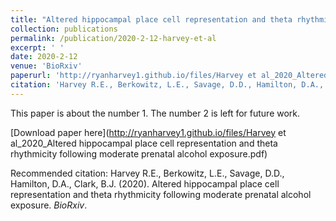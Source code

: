 ```yaml
---
title: "Altered hippocampal place cell representation and theta rhythmicity following moderate prenatal alcohol exposure"
collection: publications
permalink: /publication/2020-2-12-harvey-et-al
excerpt: ' '
date: 2020-2-12
venue: 'BioRxiv'
paperurl: 'http://ryanharvey1.github.io/files/Harvey et al_2020_Altered hippocampal place cell representation and theta rhythmicity following moderate prenatal alcohol exposure.pdf'
citation: 'Harvey R.E., Berkowitz, L.E., Savage, D.D., Hamilton, D.A., Clark, B.J. (2020). Altered hippocampal place cell representation and theta rhythmicity following moderate prenatal alcohol exposure. <i>BioRxiv</i>.'
---
```

This paper is about the number 1. The number 2 is left for future work.

[Download paper here](http://ryanharvey1.github.io/files/Harvey et al_2020_Altered hippocampal place cell representation and theta rhythmicity following moderate prenatal alcohol exposure.pdf)

Recommended citation: Harvey R.E., Berkowitz, L.E., Savage, D.D., Hamilton, D.A., Clark, B.J. (2020). Altered hippocampal place cell representation and theta rhythmicity following moderate prenatal alcohol exposure. <i>BioRxiv</i>.

